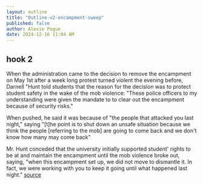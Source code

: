 ```yaml
---
layout: outline
title: "Outline-v2-encampment-sweep"
published: false
author: Alexie Pogue
date: 2024-12-16 11:04 AM
---
```






## hook 2

When the administration came to the decision to remove the encampment on May 1st after a week long protest turned violent the evening before, Darnell "Hunt told students that the reason for the decision was to protect student safety in the wake of the mob violence: "These police officers to my understanding were given the mandate to to clear out the encampment because of security risks."

When pushed, he said it was because of "the people that attacked you last night," saying "[t]he point is to shut down an unsafe situation because we think the people [referring to the mob] are going to come back and we don't know how many may come back"

Mr. Hunt conceded that the university initially supported student' rights to be at and maintain the encampment until the mob violence broke out, saying, "when this encampment set up, we did not move to dismantle it. In fact, we were working with you to keep it going until what happened last night." [source](https://www.aclusocal.org/sites/default/files/blair_v_regents_complaint.pdf)

